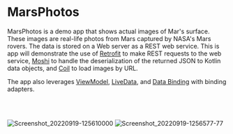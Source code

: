 MarsPhotos
==================================


MarsPhotos is a demo app that shows actual images of Mar's surface. These images are
real-life photos from Mars captured by NASA's Mars rovers. The data is stored on a Web server
as a REST web service.  This is app will demonstrate the use of [Retrofit](https://square.github.io/retrofit/) to make REST requests to the web service, [Moshi](https://github.com/square/moshi) to
handle the deserialization of the returned JSON to Kotlin data objects, and [Coil](https://coil-kt.github.io/coil/) to load images by URL.

The app also leverages [ViewModel](https://developer.android.com/topic/libraries/architecture/viewmodel),
[LiveData](https://developer.android.com/topic/libraries/architecture/livedata), and
[Data Binding](https://developer.android.com/topic/libraries/data-binding/) with binding 
adapters.

<br/>
<br/>

![Screenshot_20220919-125610000](https://user-images.githubusercontent.com/85061997/191191661-8f4f3654-5dfa-4e54-9bba-667066c4c8ff.png)
![Screenshot_20220919-1256577-77](https://user-images.githubusercontent.com/85061997/191192715-151bca49-7f9f-401f-9ff7-87c23268d906.png)
